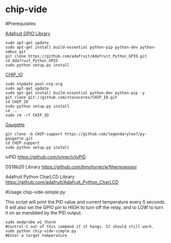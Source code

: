 # chip-vide



#Prerequisites

<a href="https://github.com/xtacocorex/Adafruit_Python_GPIO">Adafruit GPIO Library</a>

````
sudo apt-get update
sudo apt-get install build-essential python-pip python-dev python-smbus git
git clone https://github.com/adafruit/Adafruit_Python_GPIO.git
cd Adafruit_Python_GPIO
sudo python setup.py install
````

<a href="https://github.com/xtacocorex/CHIP_IO">CHIP_IO</a>

````
sudo ntpdate pool.ntp.org
sudo apt-get update
sudo apt-get install build-essential python-dev python-pip -y
git clone git://github.com/xtacocorex/CHIP_IO.git
cd CHIP_IO
sudo python setup.py install
cd ..
sudo rm -rf CHIP_IO
````

<a href="https://github.com/legendaryleo7/py-gaugette/tree/CHIP-support">Gaugette</a>
````
git clone -b CHIP-support https://github.com/legendaryleo7/py-gaugette.git
cd CHIP-support
sudo python setup.py install
````


ivPID
https://github.com/ivmech/ivPID

DS18b20 Library
https://github.com/timofurrer/w1thermsensor

Adafruit Python CharLCD Library
https://github.com/adafruit/Adafruit_Python_CharLCD

#Usage
chip-vide-simple.py

This script will print the PID value and current temperature every 5 seconds. It will also set the GPIO pin to HIGH to turn off the relay, and to LOW to turn it on as mandated by the PID output.
`````
sudo modprobe w1_therm
#Control-C out of this command if it hangs. It should still work.
sudo python chip-vide-simple.py
#Enter a target temperature
``````


